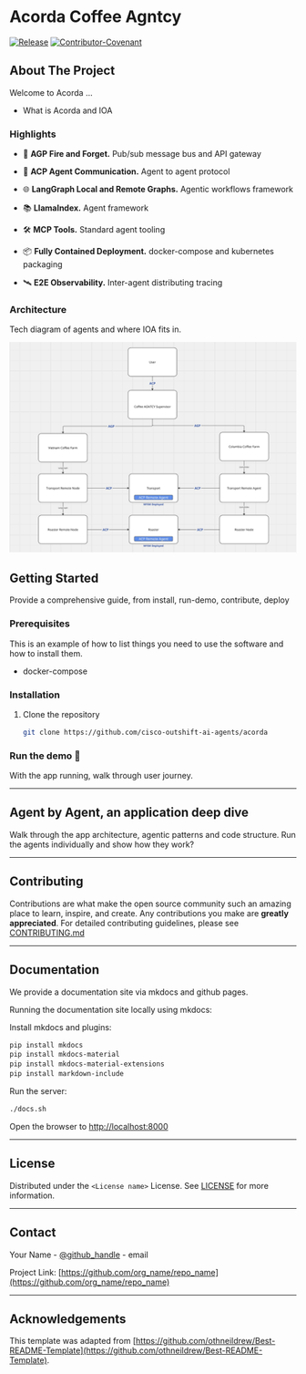 # Acorda Coffee Agntcy

[![Release](https://img.shields.io/github/v/release/agntcy/repo-template?display_name=tag)](CHANGELOG.md)
[![Contributor-Covenant](https://img.shields.io/badge/Contributor%20Covenant-2.1-fbab2c.svg)](CODE_OF_CONDUCT.md)

## About The Project
Welcome to Acorda ...

* What is Acorda and IOA

### Highlights

- 🚀 **AGP Fire and Forget.** Pub/sub message bus and API gateway

- 🤖 **ACP Agent Communication.** Agent to agent protocol

- 🌐 **LangGraph Local and Remote Graphs.** Agentic workflows framework

- 📚 **LlamaIndex.** Agent framework 

- 🛠️ **MCP Tools.** Standard agent tooling 

- 📦 **Fully Contained Deployment.** docker-compose and kubernetes packaging

- 🛰️ **E2E Observability.** Inter-agent distributing tracing

### Architecture
Tech diagram of agents and where IOA fits in.

[![architecture](assets/acorda.jpg)]()

## Getting Started
Provide a comprehensive guide, from install, run-demo, contribute, deploy

### Prerequisites

This is an example of how to list things you need to use the software and how to
install them.

- docker-compose

### Installation

1. Clone the repository

   ```sh
   git clone https://github.com/cisco-outshift-ai-agents/acorda
   ```

### Run the demo 🚀
With the app running, walk through user journey.

--------

## Agent by Agent, an application deep dive
Walk through the app architecture, agentic patterns and code structure.
Run the agents individually and show how they work?  

--------

## Contributing

Contributions are what make the open source community such an amazing place to
learn, inspire, and create. Any contributions you make are **greatly
appreciated**. For detailed contributing guidelines, please see
[CONTRIBUTING.md](CONTRIBUTING.md)  

--------

## Documentation
We provide a documentation site via mkdocs and github pages.

Running the documentation site locally using mkdocs:

Install mkdocs and plugins:
```sh
pip install mkdocs
pip install mkdocs-material
pip install mkdocs-material-extensions
pip install markdown-include
```

Run the server:
```sh
./docs.sh
```

Open the browser to [http://localhost:8000](http://localhost:8000)

--------

## License

Distributed under the `<License name>` License. See [LICENSE](LICENSE) for more
information.

--------

## Contact

Your Name - [@github_handle](https://github.com/github_handle) - email

Project Link:
[https://github.com/org_name/repo_name](https://github.com/org_name/repo_name)

--------

## Acknowledgements

This template was adapted from
[https://github.com/othneildrew/Best-README-Template](https://github.com/othneildrew/Best-README-Template).